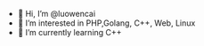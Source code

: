 - 👋 Hi, I’m @luowencai
- 👀 I’m interested in PHP,Golang, C++, Web, Linux
- 🌱 I’m currently learning C++

<!---
luowencai/luowencai is a ✨ special ✨ repository because its `README.md` (this file) appears on your GitHub profile.
You can click the Preview link to take a look at your changes.
--->
